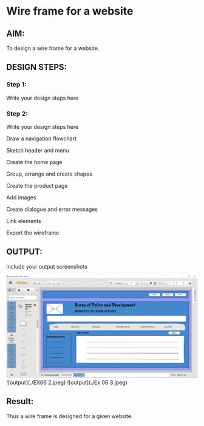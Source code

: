 # Wire frame for a website

## AIM:
To design a wire frame for a website.

## DESIGN STEPS:

### Step 1:
Write your design steps here 

### Step 2:
Write your design steps here

Draw a navigation flowchart

Sketch header and menu

Create the home page

Group, arrange and create shapes

Create the product page

Add images

Create dialogue and error messages

Link elements

Export the wireframe

## OUTPUT:
include your output screenshots 

![output](./EX06.jpeg)
![output](./EX06 2.jpeg)
![output](./Ex 06 3.jpeg)
## Result:
Thus a wire frame is designed for a given website.
